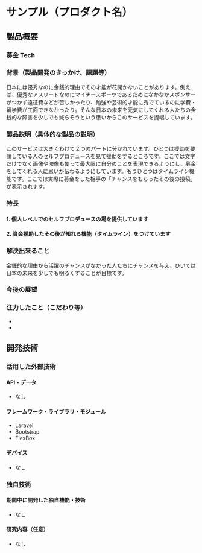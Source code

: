 # サンプル（プロダクト名）
## 製品概要
### 募金 Tech

### 背景（製品開発のきっかけ、課題等）
日本には優秀なのに金銭的理由でその才能が花開かないことがあります。例えば、優秀なアスリートなのにマイナースポーツであるためになかなかスポンサーがつかず遠征費などが苦しかったり、勉強や芸術的才能に秀でているのに学費・留学費が工面できなかったり。そんな日本の未来を元気にしてくれる人たちの金銭的な障害を少しでも減らそうという思いからこのサービスを提唱しています。

### 製品説明（具体的な製品の説明）
このサービスは大きくわけて２つのパートに分かれています。ひとつは援助を要請している人のセルフプロデュースを見て援助をするところです。ここでは文字だけでなく画像や映像も使って最大限に自分のことを表現できるようにし、募金をしてくれる人に思いが伝わるようにしています。もうひとつはタイムライン機能です。ここでは実際に募金をした相手の「チャンスをもらったその後の投稿」が表示されます。

### 特長
#### 1. 個人レベルでのセルフプロデュースの場を提供しています
#### 2. 資金援助したその後が知れる機能（タイムライン）をつけています

### 解決出来ること
金銭的な理由から活躍のチャンスがなかった人たちにチャンスを与え、ひいては日本の未来を少しでも明るくすることが目標です。
### 今後の展望

### 注力したこと（こだわり等）
*
*

## 開発技術
### 活用した外部技術
#### API・データ
* なし

#### フレームワーク・ライブラリ・モジュール
* Laravel
* Bootstrap
* FlexBox

#### デバイス
* なし

### 独自技術
#### 期間中に開発した独自機能・技術
* なし
<!-- * 独自で開発したものの内容をこちらに記載してください
* 特に力を入れた部分をファイルリンク、またはcommit_idを記載してください（任意） -->

#### 研究内容（任意）
* なし
